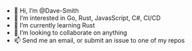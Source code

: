- 👋 Hi, I’m @Dave-Smith
- 👀 I’m interested in Go, Rust, JavasScript, C#, CI/CD
- 🌱 I’m currently learning Rust
- 💞️ I’m looking to collaborate on anything
- 📫 Send me an email, or submit an issue to one of my repos

<!---
Dave-Smith/Dave-Smith is a ✨ special ✨ repository because its `README.md` (this file) appears on your GitHub profile.
You can click the Preview link to take a look at your changes.
--->
